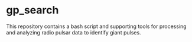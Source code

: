 # gp_search
This repository contains a bash script and supporting tools for processing and analyzing radio pulsar data to identify giant pulses.
